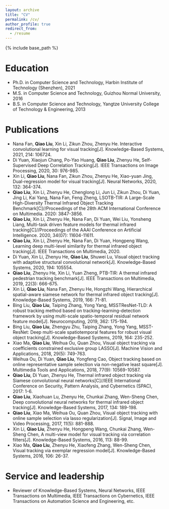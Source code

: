 ```yaml
---
layout: archive
title: "CV"
permalink: /cv/
author_profile: true
redirect_from:
  - /resume
---
```


{% include base_path %}

Education
======
* Ph.D. in Computer Science and Technology, Harbin Institute of Technology (Shenzhen), 2021 
* M.S. in Computer Science and Technology, Guizhou Normal University, 2016
* B.S. in Computer Science and Technology, Yangtze University College of Technology & Engineering, 2013


Publications
======
* Nana Fan, **Qiao Liu**, Xin Li, Zikun Zhou, Zhenyu He. Interactive convolutional learning for visual tracking[J]. Knowledge-Based Systems, 2021, 214: 106724.
* Di Yuan, Xiaojun Chang, Po-Yao Huang, **Qiao Liu**, Zhenyu He, Self-Supervised Deep Correlation Tracking[J]. IEEE Transactions on Image Processing, 2020, 30: 976-985.
* Xin Li, **Qiao Liu**, Nana Fan, Zikun Zhou, Zhenyu He, Xiao-yuan Jing, Dual-regression model for visual tracking[J]. Neural Networks, 2020, 132: 364-374.
* **Qiao Liu**, Xin Li, Zhenyu He, Chenglong Li, Jun Li, Zikun Zhou, Di Yuan, Jing Li, Kai Yang, Nana Fan, Feng Zheng, LSOTB-TIR: A Large-Scale High-Diversity Thermal Infrared Object Tracking Benchmark[C]//Proceedings of the 28th ACM International Conference on Multimedia. 2020: 3847-3856.
* **Qiao Liu**, Xin Li, Zhenyu He, Nana Fan, Di Yuan, Wei Liu, Yonsheng Liang, Multi-task driven feature models for thermal infrared tracking[C]//Proceedings of the AAAI Conference on Artificial Intelligence. 2020, 34(07): 11604-11611.
* **Qiao Liu**, Xin Li, Zhenyu He, Nana Fan, Di Yuan, Hongpeng Wang, Learning deep multi-level similarity for thermal infrared object tracking[J]. IEEE Transactions on Multimedia, 2020.
* Di Yuan, Xin Li, Zhenyu He, **Qiao Liu**, Shuwei Lu, Visual object tracking with adaptive structural convolutional network[J]. Knowledge-Based Systems, 2020, 194: 105554.
* **Qiao Liu**, Zhenyu He, Xin Li, Yuan Zheng, PTB-TIR: A thermal infrared pedestrian tracking benchmark[J]. IEEE Transactions on Multimedia, 2019, 22(3): 666-675.
* Xin Li, **Qiao Liu**, Nana Fan, Zhenyu He, Hongzhi Wang, Hierarchical spatial-aware siamese network for thermal infrared object tracking[J]. Knowledge-Based Systems, 2019, 166: 71-81.
* Bing Liu, **Qiao Liu**, Taiping Zhang, Yong Yang, MSSTResNet-TLD: A robust tracking method based on tracking-learning-detection framework by using multi-scale spatio-temporal residual network feature model[J]. Neurocomputing, 2019, 362: 175-194.
* Bing Liu, **Qiao Liu**, Zhengyu Zhu, Taiping Zhang, Yong Yang, MSST-ResNet: Deep multi-scale spatiotemporal features for robust visual object tracking[J]. Knowledge-Based Systems, 2019, 164: 235-252.
* Xiao Ma, **Qiao Liu**, Weihua Ou, Quan Zhou, Visual object tracking via coefficients constrained exclusive group LASSO[J]. Machine Vision and Applications, 2018, 29(5): 749-763.
* Weihua Ou, Di Yuan, **Qiao Liu**, Yongfeng Cao, Object tracking based on online representative sample selection via non-negative least square[J]. Multimedia Tools and Applications, 2018, 77(9): 10569-10587.
* **Qiao Liu**, Di Yuan, Zhenyu He, Thermal infrared object tracking via Siamese convolutional neural networks[C]//IEEE International Conference on Security, Pattern Analysis, and Cybernetics (SPAC), 2017: 1-6.
* **Qiao Liu**, Xiaohuan Lu, Zhenyu He, Chunkai Zhang, Wen-Sheng Chen, Deep convolutional neural networks for thermal infrared object tracking[J]. Knowledge-Based Systems, 2017, 134: 189-198.
* **Qiao Liu**, Xiao Ma, Weihua Ou, Quan Zhou, Visual object tracking with online sample selection via lasso regularization[J]. Signal, Image and Video Processing, 2017, 11(5): 881-888.
* Xin Li, **Qiao Liu**, Zhenyu He, Hongpeng Wang, Chunkai Zhang, Wen-Sheng Chen, A multi-view model for visual tracking via correlation filters[J]. Knowledge-Based Systems, 2016, 113: 88-99.
* Xiao Ma, **Qiao Liu**, Zhenyu He, Xiaofeng Zhang, Wen-Sheng Chen, Visual tracking via exemplar regression model[J]. Knowledge-Based Systems, 2016, 106: 26-37.
  
Service and leadership
======
* Reviewer of Knowledge-Based Systems, Neural Networks, IEEE Transactions on Multimedia, IEEE Transactions on Cybernetics, IEEE Transactions on Automation Science and Engineering, etc.
